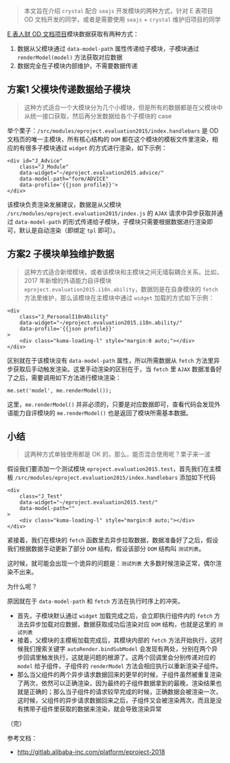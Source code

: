 > 本文旨在介绍 `crystal` 配合 `seajs` 开发模块的两种方式，针对 E 表项目 OD 文档开发的同学，或者是需要使用 `seajs` + `crystal` 维护旧项目的同学

[E 表人财 OD 文档项目](http://gitlab.alibaba-inc.com/platform/eproject-2018)模块数据获取有两种方式：

1. 数据从父模块通过 `data-model-path` 属性传递给子模块，子模块通过 `renderModel(model)` 方法获取对应数据
2. 数据完全在子模块内部维护，不需要数据传递

## 方案1 父模块传递数据给子模块

> 这种方式适合一个大模块分为几个小模块，但是所有的数据都是在父模块中从统一接口获取，然后再分发数据给各个子模块的 case

举个栗子：`/src/modules/eproject.evaluation2015/index.handlebars` 是 OD 文档页的唯一主模块，所有核心结构的 `DOM` 都在这个模块的模板文件里渲染，相应的有很多子模块通过 `widget` 的方式进行渲染，如下示例：

```
<div id="J_Advice" 
    class="J_Module" 
    data-widget="~/eproject.evaluation2015.advice/" 
    data-model-path="form/ADVICE" 
    data-profile='{{json profile}}'>
</div>
```

该模块负责渲染发展建议，数据是从父模块 `/src/modules/eproject.evaluation2015/index.js` 的 `AJAX` 请求中异步获取并通过 `data-model-path` 的形式传递给子模块，子模块只需要根据数据进行渲染即可，默认是自动渲染（即绑定 `tpl` 即可）。

## 方案2 子模块单独维护数据

> 这种方式适合新增模块，或者该模块和主模块之间无墙裂耦合关系。比如，2017 年新增的外语能力自评模块 `eproject.evaluation2015.i18n.ability`，数据则是在自身模块的 `fetch` 方法里维护，那么该模块在主模块中通过 `widget` 加载的方式如下示例：

```
<div 
    class="J_PersonalI18nAbility" 
    data-widget="~/eproject.evaluation2015.i18n.ability/"
    data-profile='{{json profile}}'
>
    <div class="kuma-loading-l" style="margin:0 auto;"></div>
</div>
```

区别就在于该模块没有 `data-model-path` 属性，所以所需数据从 `fetch` 方法里异步获取后手动触发渲染。这里手动渲染的区别在于，当 `fetch` 里 `AJAX` 数据准备好了之后，需要调用如下方法进行模块渲染：

```
me.set('model', me.renderModel());
```

这里，`me.renderModel()` 并非必须的，只要是对应数据即可，查看代码会发现外语能力自评模块的 `me.renderModel()` 也是返回了模块所需基本数据。

## 小结

> 这两种方式单独使用都是 OK 的，那么，能否混合使用呢？栗子来一波

假设我们要添加一个测试模块 `eproject.evaluation2015.test`，首先我们在主模板 `/src/modules/eproject.evaluation2015/index.handlebars` 添加如下代码

```
<div 
    class="J_Test" 
    data-widget="~/eproject.evaluation2015.test/"
    data-model-path=""
>
    <div class="kuma-loading-l" style="margin:0 auto;"></div>
</div>
```

紧接着，我们在模块的 `fetch` 函数里去异步拉取数据，数据准备好了之后，假设我们根据数据手动更新了部分 `DOM` 结构，假设该部分 `DOM` 结构叫 `测试列表`。

这时候，就可能会出现一个诡异的问题是：`测试列表` 大多数时候渲染正常，偶尔渲染不出来。

为什么呢？

原因就在于 `data-model-path` 和 `fetch` 方法在执行时序上的冲突。

* 首先，子模块默认通过 `widget` 加载完成之后，会立即执行组件内的 `fetch` 方法去异步加载对应数据，数据获取成功后渲染对应 `DOM` 结构，也就是这里的 `测试列表`
* 接着，父模块的主模板加载完成后，其模块内部的 `fetch` 方法开始执行，这时候我们搜索关键字 `autoRender.bindSubModel` 会发现有两处，分别在两个异步回调里触发执行，这就是问题的根源了。这两个回调里会分别传递对应的 `model` 给子组件，子组件的 `renderModel` 方法会相应执行以重新渲染子组件。
* 那么当父组件的两个异步请求数据回来的更早的时候，子组件虽然被重复渲染了两次，依然可以正确渲染，因为最终的子组件数据拿到的最晚，渲染结果也就是正确的；那么当子组件的请求较早完成的时候，正确数据会被渲染一次，这时候，父组件的异步请求数据回来之后，子组件又会被渲染两次，而且是没有携带子组件里获取的数据来渲染，就会导致渲染异常

（完）

参考文档：

* http://gitlab.alibaba-inc.com/platform/eproject-2018






